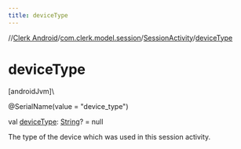 ```yaml
---
title: deviceType
---
```

//[Clerk Android](../../../index.html)/[com.clerk.model.session](../index.html)/[SessionActivity](index.html)/[deviceType](device-type.html)



# deviceType



[androidJvm]\




@SerialName(value = &quot;device_type&quot;)



val [deviceType](device-type.html): [String](https://kotlinlang.org/api/latest/jvm/stdlib/kotlin-stdlib/kotlin/-string/index.html)? = null



The type of the device which was used in this session activity.




